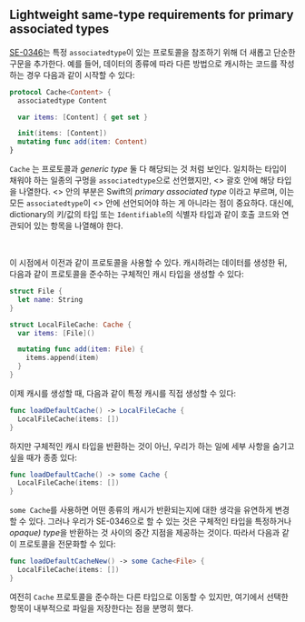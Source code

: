 ## Lightweight same-type requirements for primary associated types

[SE-0346](https://github.com/apple/swift-evolutions/blob/main/proposals/0346-light-weight-same-type-syntax.md)는 특정 `associatedtype`이 있는 프로토콜을 참조하기 위해 더 새롭고 단순한 구문을 추가한다. 예를 들어, 데이터의 종류에 따라 다른 방법으로 캐시하는 코드를 작성하는 경우 다음과 같이 시작할 수 있다:

```swift
protocol Cache<Content> {
  associatedtype Content

  var items: [Content] { get set }

  init(items: [Content])
  mutating func add(item: Content)
}
```

`Cache` 는 프로토콜과 *generic type* 둘 다 해당되는 것 처럼 보인다. 일치하는 타입이 채워야 하는 일종의 구멍을 `associatedtype`으로 선언했지만, <> 괄호 안에 해당 타입을 나열한다. <> 안의 부분은 Swift의 *primary associated type* 이라고 부르며, 이는 모든 `associatedtype`이 <> 안에 선언되어야 하는 게 아니라는 점이 중요하다. 대신에, dictionary의 키/값의 타입 또는 `Identifiable`의 식별자 타입과 같이 호출 코드와 연관되어 있는 항목을 나열해야 한다.

&nbsp;

이 시점에서 이전과 같이 프로토콜을 사용할 수 있다. 캐시하려는 데이터를 생성한 뒤, 다음과 같이 프로토콜을 준수하는 구체적인 캐시 타입을 생성할 수 있다:

```swift
struct File {
  let name: String
}

struct LocalFileCache: Cache {
  var items: [File]()

  mutating func add(item: File) {
    items.append(item)
  }
}
```

이제 캐시를 생성할 때, 다음과 같이 특정 캐시를 직접 생성할 수 있다:

```swift
func loadDefaultCache() -> LocalFileCache {
  LocalFileCache(items: [])
}
```

하지만 구체적인 캐시 타입을 반환하는 것이 아닌, 우리가 하는 일에 세부 사항을 숨기고 싶을 때가 종종 있다:

```swift
func loadDefaultCache() -> some Cache {
  LocalFileCache(items: [])
}
```

`some Cache`를 사용하면 어떤 종류의 캐시가 반환되는지에 대한 생각을 유연하게 변경할 수 있다. 그러나 우리가 SE-0346으로 할 수 있는 것은 구체적인 타입을 특정하거나 *opaque) type*을 반환하는 것 사이의 중간 지점을 제공하는 것이다. 따라서 다음과 같이 프로토콜을 전문화할 수 있다:

```swift
func loadDefaultCacheNew() -> some Cache<File> {
  LocalFileCache(items: [])
}
```

여전히 `Cache` 프로토콜을 준수하는 다른 타입으로 이동할 수 있지만, 여기에서 선택한 항목이 내부적으로 파일을 저장한다는 점을 분명히 했다.

